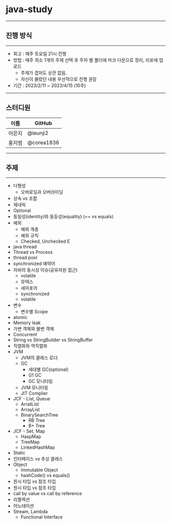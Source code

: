 # java-study

---

## 진행 방식

---

- 회고 : 매주 토요일 21시 진행
- 방법 : 매주 최소 1개의 주제 선택 후 주차 별 폴더에 마크 다운으로 정리, 리포에 업로드
  - 주제가 겹처도 상관 없음.
  - 자신이 몰랐던 내용 우선적으로 진행 권장
- 기간 : 2023/2/11 ~ 2023/4/15 (10주)

---

## 스터디원

| 이름   | GitHub                      |
| ------ | --------------------------- |
| 이은지 | @ieunji2 |
| 홍지범 | @corea1836                  |

---

## 주제

---

- 다형성
  - 오버로딩과 오버라이딩
- 상속 vs 조합
- 제네릭
- Optional
- 동일성(identity)와 동등성(equality) (== vs equals)
- 예외
  - 예외 계층
  - 예외 규칙
  - Checked, Unchecked E
- java thread
- Thread vs Process
- thread pool
- synchronized 예약어
- 자바의 동시성 이슈(공유자원 접근)
  - volatile
  - 뮤텍스
  - 세마포어
  - synchronized
  - volatile
- 변수
  - 변수별 Scope
- atomic
- Memory leak
- 가변 객체와 불변 객체
- Concurrent
- String vs StringBuilder vs StringBuffer
- 직렬화와 역직렬화
- JVM
  - JVM의 클래스 로더
  - GC
    - 세대별 GC(optional)
    - G1 GC
    - GC 모니터링
  - JVM 모니터링
  - JIT Complier
- JCF - List, Queue
  - ArratList
  - ArrayList
  - BinarySearchTree
    - RB Tree
    - B+ Tree
- JCF - Set, Map
  - HaspMap
  - TreeMap
  - LinkedHashMap
- Static
- 인터페이스 vs 추상 클래스
- Object
  - Immutable Object
  - hashCode() vs equals()
- 원시 타입 vs 참조 타입
- 원시 타입 vs 참조 타입
- call by value vs call by reference
- 리플렉션
- 어노테이션
- Stream, Lambda
  - Functional Interface
